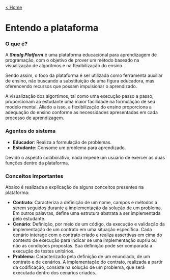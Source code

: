[< Home](/smalg-platform)

# Entendo a plataforma

### O que é?

A ***Smalg Platform*** é uma plataforma educacional para aprendizagem de programação, com o objetivo de prover um método baseado na visualização de algoritmos e na flexibilização do ensino.

Sendo assim, o foco da plataforma é ser utilizada como ferramenta auxiliar de ensino, não buscando a substituição de uma figura educadora, mas oferencendo recursos que possam impulsionar o aprendizado.

A visualização dos algortimos, tal como uma execução passo a passo, proporcionam ao estudante uma maior facilidade na formulação de seu modelo mental. Aliado a isso, a flexibilização do ensino proporciona a adequação do ensino conforme as necessidades apresentadas em cada processo de aprendizagem.

### Agentes do sistema

* **Educador**: Realiza a formulação de problemas.
* **Estudante**: Consome um problema para aprendizado.

Devido o aspecto colaborativo, nada impede um usuário de exercer as duas funções dentro da plataforma.

### Conceitos importantes

Abaixo é realizada a explicação de alguns conceitos presentes na plataforma:

* **Contrato**: Caracteriza a definição de um nome, campos e métodos a serem seguidos durante a implementação da solução de um problema. Em outros palavras, define uma estrutura abstrata a ser implementada pelo estudante.
* **Cenário**: Definição, por meio de um código, da execução e validação da implementação de um contrato em uma situação específica. Cada cenário interage com o contrato criado e realiza assertivas em cima do contexto de execução para indicar se uma implementação supriu ou não as condições propostas. Sua definição pode ser comparada a execução de testes unitários. 
* **Problema**: Caracterizado pela definição de um enunciado, de um contrato e de cenários. A implementação do contrato, realizada a partir da codificação, consiste na solução de um problema, que será executada dentro dos cenários criados.

